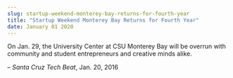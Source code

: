 ```yaml
---
slug: startup-weekend-monterey-bay-returns-for-fourth-year
title: "Startup Weekend Monterey Bay Returns for Fourth Year"
date: January 01 2020
---
```


<p>On Jan. 29, the University Center at CSU Monterey Bay will be overrun with community and student entrepreneurs and creative minds alike.
</p><p>– <em>Santa Cruz Tech Beat</em>, Jan. 20, 2016
</p>
